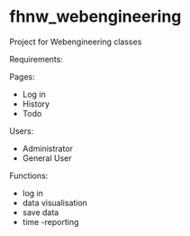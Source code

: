# fhnw_webengineering

Project for Webengineering classes

Requirements:

Pages:
- Log in
- History
- Todo

Users:
- Administrator
- General User

Functions:
- log in
- data visualisation
- save data
- time
-reporting
    
